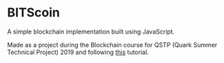 # BITScoin

A simple blockchain implementation built using JavaScript.

Made as a project during the Blockchain course for QSTP (Quark Summer Technical Project) 2019 and following [this](https://www.youtube.com/watch?v=zVqczFZr124&list=PLzvRQMJ9HDiTqZmbtFisdXFxul5k0F-Q4&index=1) tutorial.
